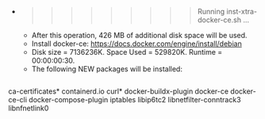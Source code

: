 * >>>>>>>>> Running inst-xtra-docker-ce.sh ...
  * After this operation, 426 MB of additional disk space will be used.
  * Install docker-ce: https://docs.docker.com/engine/install/debian
  * Disk size = 7136236K. Space Used = 529820K. Runtime = 00:00:00:30.
  * The following NEW packages will be installed:
  ```bash
ca-certificates* containerd.io curl* docker-buildx-plugin docker-ce
docker-ce-cli docker-compose-plugin iptables libip6tc2 libnetfilter-conntrack3
libnfnetlink0
  ```
